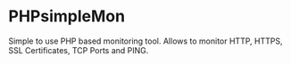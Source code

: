 # PHPsimpleMon
Simple to use PHP based monitoring tool. Allows to monitor HTTP, HTTPS, SSL Certificates, TCP Ports and PING.
